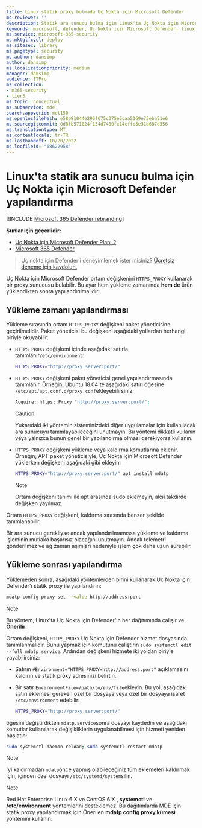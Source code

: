 ```yaml
---
title: Linux statik proxy bulmada Uç Nokta için Microsoft Defender
ms.reviewer: ''
description: Statik ara sunucu bulma için Linux'ta Uç Nokta için Microsoft Defender nasıl yapılandırıldığı açıklanır.
keywords: microsoft, defender, Uç Nokta için Microsoft Defender, linux, yükleme, ara sunucu
ms.service: microsoft-365-security
ms.mktglfcycl: deploy
ms.sitesec: library
ms.pagetype: security
ms.author: dansimp
author: dansimp
ms.localizationpriority: medium
manager: dansimp
audience: ITPro
ms.collection:
- m365-security
- tier3
ms.topic: conceptual
ms.subservice: mde
search.appverid: met150
ms.openlocfilehash: e58e81044e296f675c375e6caa5169e75eba51e6
ms.sourcegitcommit: 0d8fb571024f134d7480fe14cffc5e31a687d356
ms.translationtype: MT
ms.contentlocale: tr-TR
ms.lasthandoff: 10/20/2022
ms.locfileid: "68622958"
---
```

# <a name="configure-microsoft-defender-for-endpoint-on-linux-for-static-proxy-discovery"></a>Linux'ta statik ara sunucu bulma için Uç Nokta için Microsoft Defender yapılandırma

[!INCLUDE [Microsoft 365 Defender rebranding](../../includes/microsoft-defender.md)]

**Şunlar için geçerlidir:**
- [Uç Nokta için Microsoft Defender Planı 2](https://go.microsoft.com/fwlink/p/?linkid=2154037)
- [Microsoft 365 Defender](https://go.microsoft.com/fwlink/?linkid=2118804)

> Uç nokta için Defender'i deneyimlemek ister misiniz? [Ücretsiz deneme için kaydolun.](https://signup.microsoft.com/create-account/signup?products=7f379fee-c4f9-4278-b0a1-e4c8c2fcdf7e&ru=https://aka.ms/MDEp2OpenTrial?ocid=docs-wdatp-investigateip-abovefoldlink)

Uç Nokta için Microsoft Defender ortam değişkenini `HTTPS_PROXY` kullanarak bir proxy sunucusu bulabilir. Bu ayar hem yükleme zamanında **hem de** ürün yüklendikten sonra yapılandırılmalıdır.

## <a name="installation-time-configuration"></a>Yükleme zamanı yapılandırması

Yükleme sırasında ortam `HTTPS_PROXY` değişkeni paket yöneticisine geçirilmelidir. Paket yöneticisi bu değişkeni aşağıdaki yollardan herhangi biriyle okuyabilir:

- `HTTPS_PROXY` değişkeni içinde aşağıdaki satırla tanımlanır`/etc/environment`:

  ```bash
  HTTPS_PROXY="http://proxy.server:port/"
  ```

- `HTTPS_PROXY` değişkeni paket yöneticisi genel yapılandırmasında tanımlanır. Örneğin, Ubuntu 18.04'te aşağıdaki satırı öğesine `/etc/apt/apt.conf.d/proxy.conf`ekleyebilirsiniz:

  ```bash
  Acquire::https::Proxy "http://proxy.server:port/";
  ```

  > [!CAUTION]
  > Yukarıdaki iki yöntemin sisteminizdeki diğer uygulamalar için kullanılacak ara sunucuyu tanımlayabileceğini unutmayın. Bu yöntemi dikkatli kullanın veya yalnızca bunun genel bir yapılandırma olması gerekiyorsa kullanın.

- `HTTPS_PROXY` değişkeni yükleme veya kaldırma komutlarına eklenir. Örneğin, APT paket yöneticisiyle, Uç Nokta için Microsoft Defender yüklerken değişkeni aşağıdaki gibi ekleyin:

  ```bash
  HTTPS_PROXY="http://proxy.server:port/" apt install mdatp
  ```

  > [!NOTE]
  > Ortam değişkeni tanımı ile apt arasında sudo eklemeyin, aksi takdirde değişken yayılmaz.

Ortam `HTTPS_PROXY` değişkeni, kaldırma sırasında benzer şekilde tanımlanabilir.

Bir ara sunucu gerekliyse ancak yapılandırılmamışsa yükleme ve kaldırma işleminin mutlaka başarısız olacağını unutmayın. Ancak telemetri gönderilmez ve ağ zaman aşımları nedeniyle işlem çok daha uzun sürebilir.

## <a name="post-installation-configuration"></a>Yükleme sonrası yapılandırma

Yüklemeden sonra, aşağıdaki yöntemlerden birini kullanarak Uç Nokta için Defender'ı statik proxy ile yapılandırın:

```bash
mdatp config proxy set --value http://address:port
```
> [!NOTE]
> Bu yöntem, Linux'ta Uç Nokta için Defender'ın her dağıtımında çalışır ve **Önerilir**.


Ortam değişkeni, `HTTPS_PROXY` Uç Nokta için Defender hizmet dosyasında tanımlanmalıdır. Bunu yapmak için komutunu çalıştırın `sudo systemctl edit --full mdatp.service`.
Ardından değişkeni hizmete iki yoldan biriyle yayabilirsiniz:

- Satırın `#Environment="HTTPS_PROXY=http://address:port"` açıklamasını kaldırın ve statik proxy adresinizi belirtin.

- Bir satır `EnvironmentFile=/path/to/env/file`ekleyin. Bu yol, aşağıdaki satırı eklemesi gereken özel bir dosyaya veya özel bir dosyaya işaret `/etc/environment` edebilir:

  ```bash
  HTTPS_PROXY="http://proxy.server:port/"
  ```

öğesini değiştirdikten `mdatp.service`sonra dosyayı kaydedin ve aşağıdaki komutlar kullanılarak değişikliklerin uygulanabilmesi için hizmeti yeniden başlatın:

```bash
sudo systemctl daemon-reload; sudo systemctl restart mdatp
```
> [!NOTE]
> 'yi kaldırmadan `mdatp`önce yapmış olabileceğiniz tüm eklemeleri kaldırmak için, içinden özel dosyayı `/etc/systemd/system`silin.

> [!NOTE]
> Red Hat Enterprise Linux 6.X ve CentOS 6.X **, systemctl** ve **/etc/environment** yöntemlerini desteklemez. Bu dağıtımlarda MDE için statik proxy yapılandırmak için Önerilen **mdatp config proxy kümesi** yöntemini kullanın.
